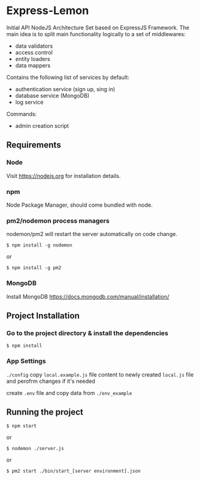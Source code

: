 # Express-Lemon #

Initial API NodeJS Architecture Set based on ExpressJS Framework. 
The main idea is to split main functionality logically to a set of middlewares:

- data validators
- access control
- entity loaders
- data mappers

Contains the following list of services by default:

- authentication service (sign up, sing in)
- database service (MongoDB)
- log service

Commands:

- admin creation script 

## Requirements

### Node

Visit https://nodejs.org for installation details.

### npm

Node Package Manager, should come bundled with node.

### pm2/nodemon process managers

nodemon/pm2 will restart the server automatically on code change.

`$ npm install -g nodemon`

or

`$ npm install -g pm2`


### MongoDB

Install MongoDB https://docs.mongodb.com/manual/installation/

## Project Installation

### Go to the project directory & install the dependencies

`$ npm install`

### App Settings

`./config` copy `local.example.js` file content to newly created `local.js` file and perofrm changes if it's needed 

create `.env` file and copy data from `./env_example` 

## Running the project

`$ npm start`

or

`$ nodemon ./server.js`

or

`$ pm2 start ./bin/start_[server environment].json`
